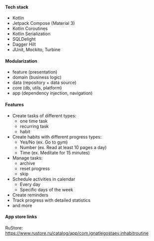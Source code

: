 #### Tech stack
* Kotlin
* Jetpack Compose (Material 3)
* Kotlin Coroutines
* Kotlin Serialization
* SQLDelight
* Dagger Hilt
* JUnit, Mockito, Turbine

#### Modularization
- feature (presentation)
- domain (business logic)
- data (repository + data source)
- core (db, utils, platform)
- app (dependency injection, navigation)

#### Features
* Create tasks of different types:
    * one time task
    * recurring task
    * habit
* Create habits with different progress types:
    * Yes/No (ex. Go to gym)
    * Number (ex. Read at least 10 pages a day)
    * Time (ex. Meditate for 15 minutes)
* Manage tasks:
    * archive
    * reset progress
    * skip
* Schedule activities in calendar
    * Every day
    * Specific days of the week
* Create reminders
* Track progress with detailed statistics
* and more

#### App store links
RuStore: https://www.rustore.ru/catalog/app/com.ignatlegostaev.inhabitroutine
